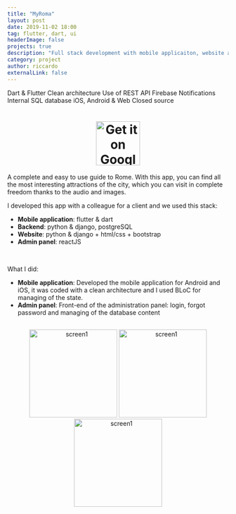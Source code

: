 ```yaml
---
title: "MyRoma"
layout: post
date: 2019-11-02 18:00
tag: flutter, dart, ui
headerImage: false
projects: true
description: "Full stack development with mobile applicaiton, website and admin panel."
category: project
author: riccardo
externalLink: false
---
```



<span class="project-used-item">Dart & Flutter</span>
<span class="project-used-item">Clean architecture</span>
<span class="project-used-item">Use of REST API</span>
<span class="project-used-item">Firebase</span>
<span class="project-used-item">Notifications</span>
<span class="project-used-item">Internal SQL database</span>
<span class="project-used-item">iOS, Android & Web</span>
<span class="project-used-item red-project">Closed source <span class="ec-lock"></span></span>

<h1 align="center">
    <a href='https://play.google.com/store/apps/details?id=com.myroma.myromaapp'><img height="100px" alt='Get it on Google Play' src='https://play.google.com/intl/en_us/badges/static/images/badges/en_badge_web_generic.png'/></a>
</h1>


A complete and easy to use guide to Rome. With this app, you can find all the most interesting attractions of the city, which you can visit in complete freedom thanks to the audio and images.

I developed this app with a colleague for a client and we used this stack:

- **Mobile application**: flutter & dart
- **Backend**: python & django, postgreSQL
- **Website**: python & django + html/css + bootstrap
- **Admin panel**: reactJS

<br>

What I did:
- **Mobile application**: Developed the mobile application for Android and iOS, it was coded with a clean architecture and I used BLoC for managing of the state.
- **Admin panel**: Front-end of the administration panel: login, forgot password and managing of the database content



<div style="text-align: center; margin-top: 30px;">
<img src="../../img/featured/myroma/1.png" alt="screen1" width="200"/>
<img src="../../img/featured/myroma/2.png" alt="screen1" width="200"/>
<img src="../../img/featured/myroma/3.png" alt="screen1" width="200"/>
</div>

